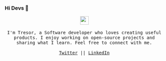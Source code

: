 ### Hi Devs 👋

<p align="center">
  <img src="https://user-images.githubusercontent.com/5679180/79618120-0daffb80-80be-11ea-819e-d2b0fa904d07.gif" width="27px">
  <br><br>
  <samp>
I'm Tresor, a Software developer who loves creating useful products. I enjoy working on open-source projects and sharing what I learn.
Feel free to connect with me.
     <br><br><a href="https://twitter.com/AlfredBisimwa3">Twitter</a> || <a href="https://www.linkedin.com/in/alfred-bisimwa/">LinkedIn</a>
  </samp>
</p>

